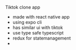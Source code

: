 Tiktok clone app
- made with react native app
- using expo cli
- has similar ui with tiktok
- use type safe typescript
- redux for statemanagement
- 
